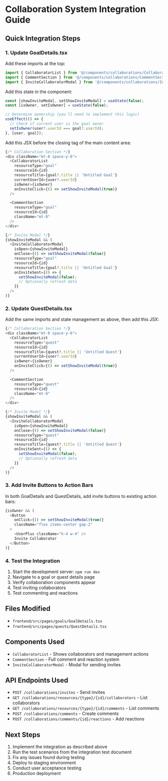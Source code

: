 # Collaboration System Integration Guide

## Quick Integration Steps

### 1. Update GoalDetails.tsx

Add these imports at the top:
```typescript
import { CollaboratorList } from '@/components/collaborations/CollaboratorList';
import { CommentSection } from '@/components/collaborations/CommentSection';
import { InviteCollaboratorModal } from '@/components/collaborations/InviteCollaboratorModal';
```

Add this state in the component:
```typescript
const [showInviteModal, setShowInviteModal] = useState(false);
const [isOwner, setIsOwner] = useState(false);

// Determine ownership (you'll need to implement this logic)
useEffect(() => {
  // Check if current user is the goal owner
  setIsOwner(user?.userId === goal?.userId);
}, [user, goal]);
```

Add this JSX before the closing tag of the main content area:
```typescript
{/* Collaboration Section */}
<div className="mt-8 space-y-6">
  <CollaboratorList
    resourceType="goal"
    resourceId={id}
    resourceTitle={goal?.title || 'Untitled Goal'}
    currentUserId={user?.userId}
    isOwner={isOwner}
    onInviteClick={() => setShowInviteModal(true)}
  />

  <CommentSection
    resourceType="goal"
    resourceId={id}
    className="mt-8"
  />
</div>

{/* Invite Modal */}
{showInviteModal && (
  <InviteCollaboratorModal
    isOpen={showInviteModal}
    onClose={() => setShowInviteModal(false)}
    resourceType="goal"
    resourceId={id}
    resourceTitle={goal?.title || 'Untitled Goal'}
    onInviteSent={() => {
      setShowInviteModal(false);
      // Optionally refresh data
    }}
  />
)}
```

### 2. Update QuestDetails.tsx

Add the same imports and state management as above, then add this JSX:
```typescript
{/* Collaboration Section */}
<div className="mt-8 space-y-6">
  <CollaboratorList
    resourceType="quest"
    resourceId={id}
    resourceTitle={quest?.title || 'Untitled Quest'}
    currentUserId={user?.userId}
    isOwner={isOwner}
    onInviteClick={() => setShowInviteModal(true)}
  />

  <CommentSection
    resourceType="quest"
    resourceId={id}
    className="mt-8"
  />
</div>

{/* Invite Modal */}
{showInviteModal && (
  <InviteCollaboratorModal
    isOpen={showInviteModal}
    onClose={() => setShowInviteModal(false)}
    resourceType="quest"
    resourceId={id}
    resourceTitle={quest?.title || 'Untitled Quest'}
    onInviteSent={() => {
      setShowInviteModal(false);
      // Optionally refresh data
    }}
  />
)}
```

### 3. Add Invite Buttons to Action Bars

In both GoalDetails and QuestDetails, add invite buttons to existing action bars:

```typescript
{isOwner && (
  <Button
    onClick={() => setShowInviteModal(true)}
    className="flex items-center gap-2"
  >
    <UserPlus className="h-4 w-4" />
    Invite Collaborator
  </Button>
)}
```

### 4. Test the Integration

1. Start the development server: `npm run dev`
2. Navigate to a goal or quest details page
3. Verify collaboration components appear
4. Test inviting collaborators
5. Test commenting and reactions

## Files Modified

- `frontend/src/pages/goals/GoalDetails.tsx`
- `frontend/src/pages/quests/QuestDetails.tsx`

## Components Used

- `CollaboratorList` - Shows collaborators and management actions
- `CommentSection` - Full comment and reaction system
- `InviteCollaboratorModal` - Modal for sending invites

## API Endpoints Used

- `POST /collaborations/invites` - Send invites
- `GET /collaborations/resources/{type}/{id}/collaborators` - List collaborators
- `GET /collaborations/resources/{type}/{id}/comments` - List comments
- `POST /collaborations/comments` - Create comments
- `POST /collaborations/comments/{id}/reactions` - Add reactions

## Next Steps

1. Implement the integration as described above
2. Run the test scenarios from the integration test document
3. Fix any issues found during testing
4. Deploy to staging environment
5. Conduct user acceptance testing
6. Production deployment

